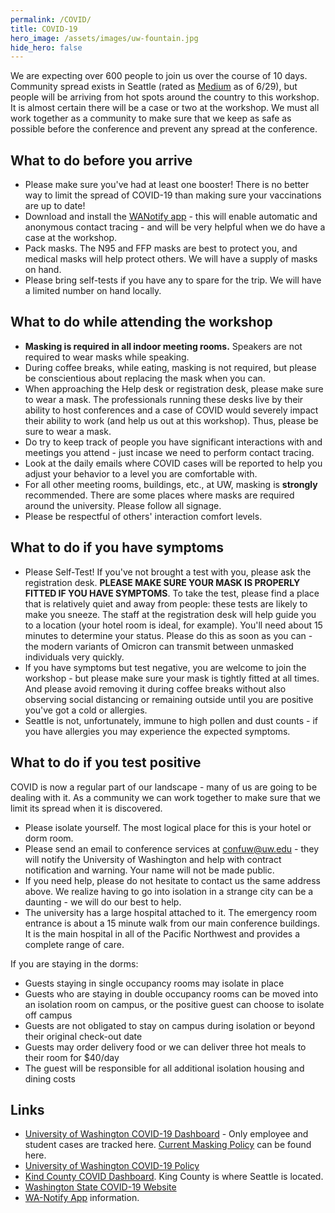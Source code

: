 ```yaml
---
permalink: /COVID/
title: COVID-19
hero_image: /assets/images/uw-fountain.jpg
hide_hero: false
---
```


We are expecting over 600 people to join us over the course of 10 days. Community spread exists in Seattle (rated as [Medium](https://kingcounty.gov/depts/health/covid-19/data/community-level.aspx) as of 6/29), but people will be arriving from hot spots around the country to this workshop. It is almost certain there will be a case or two at the workshop. We must all work together as a community to make sure that we keep as safe as possible before the conference and prevent any spread at the conference.

## What to do before you arrive

* Please make sure you've had at least one booster! There is no better way to limit the spread of COVID-19 than making sure your vaccinations are up to date!
* Download and install the [WANotify app](https://doh.wa.gov/emergencies/covid-19/wa-notify) - this will enable automatic and anonymous contact tracing - and will be very helpful when we do have a case at the workshop.
* Pack masks. The N95 and FFP masks are best to protect you, and medical masks will help protect others. We will have a supply of masks on hand.
* Please bring self-tests if you have any to spare for the trip. We will have a limited number on hand locally.

## What to do while attending the workshop

* **Masking is required in all indoor meeting rooms.** Speakers are not required to wear masks while speaking.
* During coffee breaks, while eating, masking is not required, but please be conscientious about replacing the mask when you can.
* When approaching the Help desk or registration desk, please make sure to wear a mask. The professionals running these desks live by their ability to host conferences and a case of COVID would severely impact their ability to work (and help us out at this workshop). Thus, please be sure to wear a mask.
* Do try to keep track of people you have significant interactions with and meetings you attend - just incase we need to perform contact tracing.
* Look at the daily emails where COVID cases will be reported to help you adjust your behavior to a level you are comfortable with.
* For all other meeting rooms, buildings, etc., at UW, masking is **strongly** recommended. There are some places where masks are required around the university. Please follow all signage.
* Please be respectful of others' interaction comfort levels.

## What to do if you have symptoms

* Please Self-Test! If you've not brought a test with you, please ask the registration desk. **PLEASE MAKE SURE YOUR MASK IS PROPERLY FITTED IF YOU HAVE SYMPTOMS**. To take the test, please find a place that is relatively quiet and away from people: these tests are likely to make you sneeze. The staff at the registration desk will help guide you to a location (your hotel room is ideal, for example). You'll need about 15 minutes to determine your status. Please do this as soon as you can - the modern variants of Omicron can transmit between unmasked individuals very quickly.
* If you have symptoms but test negative, you are welcome to join the workshop - but please make sure your mask is tightly fitted at all times. And please avoid removing it during coffee breaks without also observing social distancing or remaining outside until you are positive you've got a cold or allergies.
* Seattle is not, unfortunately, immune to high pollen and dust counts - if you have allergies you may experience the expected symptoms.

## What to do if you test positive

COVID is now a regular part of our landscape - many of us are going to be dealing with it. As a community we can work together to make sure that we limit its spread when it is discovered.

* Please isolate yourself. The most logical place for this is your hotel or dorm room.
* Please send an email to conference services at [confuw@uw.edu](mailto:confuw@uw.edu) - they will notify the University of Washington and help with contract notification and warning. Your name will not be made public.
* If you need help, please do not hesitate to contact us the same address above. We realize having to go into isolation in a strange city can be a daunting - we will do our best to help.
* The university has a large hospital attached to it. The emergency room entrance is about a 15 minute walk from our main conference buildings. It is the main hospital in all of the Pacific Northwest and provides a complete range of care.

If you are staying in the dorms:

* Guests staying in single occupancy rooms may isolate in place
* Guests who are staying in double occupancy rooms can be moved into an isolation room on campus, or the positive guest can choose to isolate off campus
* Guests are not obligated to stay on campus during isolation or beyond their original check-out date
* Guests may order delivery food or we can deliver three hot meals to their room for $40/day
* The guest will be responsible for all additional isolation housing and dining costs

## Links

* [University of Washington COVID-19 Dashboard](https://www.washington.edu/coronavirus/testing-results/) - Only employee and student cases are tracked here. [Current Masking Policy](https://ehs.washington.edu/covid-19-prevention-and-response/face-covering-policy) can be found here.
* [University of Washington COVID-19 Policy](https://ehs.washington.edu/covid-19-prevention-and-response/covid-19-health-and-safety)
* [Kind County COVID Dashboard](https://kingcounty.gov/depts/health/covid-19/data.aspx). King County is where Seattle is located.
* [Washington State COVID-19 Website](https://coronavirus.wa.gov/)
* [WA-Notify App](https://doh.wa.gov/emergencies/covid-19/wa-notify) information.
